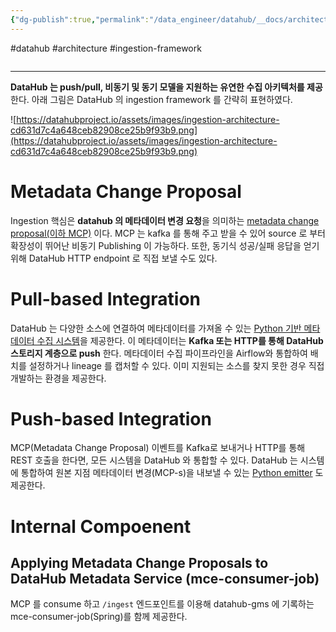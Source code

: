 ```yaml
---
{"dg-publish":true,"permalink":"/data_engineer/datahub/__docs/architecture/datahub-architecture-ingestion-framework/","dgPassFrontmatter":true}
---
```


#datahub #architecture #ingestion-framework

```toc
```
---

**DataHub 는 push/pull, 비동기 및 동기 모델을 지원하는 유연한 수집 아키텍처를 제공**한다. 아래 그림은 DataHub 의 ingestion framework 를 간략히 표현하였다.

![https://datahubproject.io/assets/images/ingestion-architecture-cd631d7c4a648ceb82908ce25b9f93b9.png](https://datahubproject.io/assets/images/ingestion-architecture-cd631d7c4a648ceb82908ce25b9f93b9.png)

# Metadata Change Proposal
Ingestion 핵심은 **datahub 의 메타데이터 변경 요청**을 의미하는 [metadata change proposal(이하 MCP)]() 이다. MCP 는 kafka 를 통해 주고 받을 수 있어 source 로 부터 확장성이 뛰어난 비동기 Publishing 이 가능하다. 또한, 동기식 성공/실패 응답을 얻기 위해 DataHub HTTP endpoint 로 직접 보낼 수도 있다.

# Pull-based Integration
DataHub 는 다양한 소스에 연결하여 메타데이터를 가져올 수 있는 [Python 기반 메타데이터 수집 시스템](https://datahubproject.io/docs/metadata-ingestion/)을 제공한다. 이 메타데이터는 **Kafka 또는 HTTP를 통해 DataHub 스토리지 계층으로 push** 한다. 메타데이터 수집 파이프라인을 Airflow와 통합하여 배치를 설정하거나 lineage 를 캡처할 수 있다. 이미 지원되는 소스를 찾지 못한 경우 직접 개발하는 환경을 제공한다.

# Push-based Integration
MCP(Metadata Change Proposal) 이벤트를 Kafka로 보내거나 HTTP를 통해 REST 호출을 한다면, 모든 시스템을 DataHub 와 통합할 수 있다. DataHub 는 시스템에 통합하여 원본 지점 메타데이터 변경(MCP-s)을 내보낼 수 있는 [Python emitter](https://datahubproject.io/docs/metadata-ingestion/#using-as-a-library) 도 제공한다.

# Internal Compoenent
## Applying Metadata Change Proposals to DataHub Metadata Service (mce-consumer-job)
MCP 를 consume 하고 `/ingest` 엔드포인트를 이용해 datahub-gms 에 기록하는 mce-consumer-job(Spring)를 함께 제공한다.